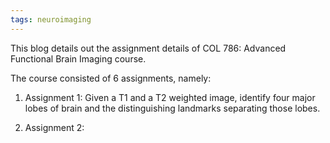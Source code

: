 ```yaml
---
tags: neuroimaging
---
```


This blog details out the assignment details of COL 786: Advanced Functional
Brain Imaging course.

The course consisted of 6 assignments, namely:

1. Assignment 1:
Given a T1 and a T2 weighted image, identify four major lobes of brain and the
distinguishing landmarks separating those lobes.

2. Assignment 2:


